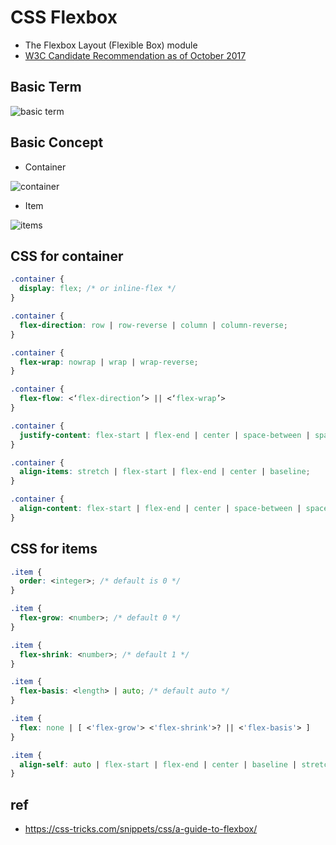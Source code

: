 # CSS Flexbox
* The Flexbox Layout (Flexible Box) module 
* [W3C Candidate Recommendation as of October 2017](https://www.w3.org/TR/css-flexbox/)

## Basic Term

<img src="https://css-tricks.com/wp-content/uploads/2018/11/00-basic-terminology.svg" alt="basic term" />

## Basic Concept

* Container

<img src="https://css-tricks.com/wp-content/uploads/2018/10/01-container.svg" alt="container" />

* Item
<img src="https://css-tricks.com/wp-content/uploads/2018/10/02-items.svg" alt="items" />


## CSS for container

```css
.container {
  display: flex; /* or inline-flex */
}

.container {
  flex-direction: row | row-reverse | column | column-reverse;
}

.container {
  flex-wrap: nowrap | wrap | wrap-reverse;
}

.container {
  flex-flow: <‘flex-direction’> || <‘flex-wrap’>
}

.container {
  justify-content: flex-start | flex-end | center | space-between | space-around | space-evenly;
}

.container {
  align-items: stretch | flex-start | flex-end | center | baseline;
}

.container {
  align-content: flex-start | flex-end | center | space-between | space-around | stretch;
}
```

## CSS for items

```css
.item {
  order: <integer>; /* default is 0 */
}

.item {
  flex-grow: <number>; /* default 0 */
}

.item {
  flex-shrink: <number>; /* default 1 */
}

.item {
  flex-basis: <length> | auto; /* default auto */
}

.item {
  flex: none | [ <'flex-grow'> <'flex-shrink'>? || <'flex-basis'> ]
}

.item {
  align-self: auto | flex-start | flex-end | center | baseline | stretch;
}

```

## ref
* https://css-tricks.com/snippets/css/a-guide-to-flexbox/